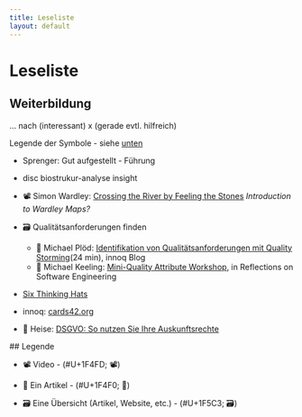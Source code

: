 ```yaml
---
title: Leseliste
layout: default
---
```


# Leseliste

## Weiterbildung

... nach (interessant) x (gerade evtl. hilfreich)

Legende der Symbole - siehe [unten](#legend)

* Sprenger: Gut aufgestellt - Führung
* disc biostrukur-analyse insight

* 📽️ Simon Wardley: [Crossing the River by Feeling the Stones](https://www.youtube.com/watch?v=2IW9L1uNMCs) *Introduction to Wardley Maps?*

* 🗃️ Qualitätsanforderungen finden
  * 📰 Michael Plöd: [Identifikation von Qualitätsanforderungen mit Quality Storming](https://www.innoq.com/de/articles/2020/03/quality-storming-workshop/)(24 min), innoq Blog
  * 📰 Michael Keeling: [Mini-Quality Attribute Workshop](https://www.neverletdown.net/p/mini-quality-attribute-workshop.html), in Reflections on Software Engineering

* [Six Thinking Hats](https://en.wikipedia.org/wiki/Six_Thinking_Hats)

* innoq: [cards42.org](https://cards42.org/)

* 📰 Heise: [DSGVO: So nutzen Sie Ihre Auskunftsrechte](https://www.heise.de/newsticker/meldung/DSGVO-So-nutzen-Sie-Ihre-Auskunftsrechte-4429886.html)

<a name="legend">
## Legende
</a>

* 📽️ Video - (#U+1F4FD; :film_projector:)

* 📰 Ein Artikel - (#U+1F4F0; :newspaper:)

* 🗃️ Eine Übersicht (Artikel, Website, etc.) - (#U+1F5C3; :card_file_box:)
